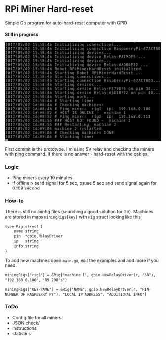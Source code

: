 # RPi Miner Hard-reset
Simple Go program for auto-hard-reset computer with GPIO
#### Still in progress
![console](screenshot.png)

First commit is the prototype. I'm using 5V relay and checking the miners with ping command. If there is no answer - hard-reset with the cables.

### Logic
 * Ping miners every 10 minutes
 * if offline > send signal for 5 sec, pause 5 sec and send signal again for 0.108 second

### How-to

There is still no config files (searching a good solution for Go). Machines are stored in maps `miningRigs[key]` with `Rig` struct looking like this

```
type Rig struct {
	name string
	pin  *gpio.RelayDriver
	ip   string
	info string
}
```

To add new machines open `main.go`, edit the examples and add more if you need.
```
miningRigs["rig1"] = &Rig{"machine 1", gpio.NewRelayDriver(r, "38"), "192.168.0.100", "R9 290's"}
```
```
miningRigs["KEY-NAME"] = &Rig{"NAME", gpio.NewRelayDriver(r, "PIN-NUMBER OF RASPBERRY PY"), "LOCAL IP ADDRESS", "ADDITIONAL INFO"}
```

### ToDo
* Config file for all miners
* JSON check/
* instructions
* statistics